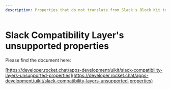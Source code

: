 ```yaml
---
description: Properties that do not translate from Slack's Block Kit to Rocket.Chat's UIKit
---
```


# Slack Compatibility Layer's unsupported properties

Please find the document here: 

[https://developer.rocket.chat/apps-development/uikit/slack-compatibility-layers-unsupported-properties](https://developer.rocket.chat/apps-development/uikit/slack-compatibility-layers-unsupported-properties)

